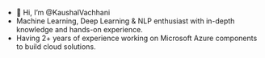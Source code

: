 - 👋 Hi, I’m @KaushalVachhani
- Machine Learning, Deep Learning & NLP enthusiast with in-depth knowledge and hands-on experience.
- Having 2+ years of experience working on Microsoft Azure components to build cloud solutions.

<!---
KaushalVachhani/KaushalVachhani is a ✨ special ✨ repository because its `README.md` (this file) appears on your GitHub profile.
You can click the Preview link to take a look at your changes.
--->
